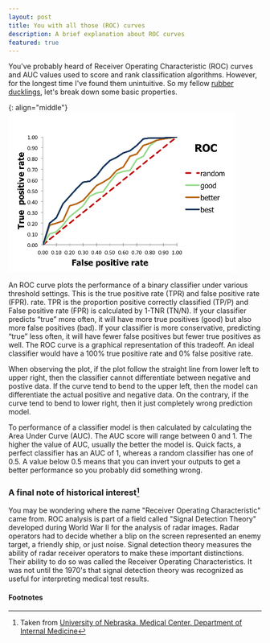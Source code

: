 ```yaml
---
layout: post
title: You with all those (ROC) curves
description: A brief explanation about ROC curves
featured: true
---
```


You've probably heard of Receiver Operating Characteristic (ROC) curves and AUC
values used to score and rank classification algorithms. However, for the
longest time I've found them unintuitive. So my fellow [rubber ducklings](https://en.wikipedia.org/wiki/Rubber_duck_debugging), let's
break down some basic properties.

{: align="middle"}
![roc]

An ROC curve plots the performance of a binary classifier under various threshold
settings. This is the true positive rate (TPR) and false positive rate (FPR).
rate. TPR is the proportion positive correctly classified (TP/P) and  False
positive rate (FPR) is calculated by 1-TNR (TN/N).
If your classifier predicts “true” more often, it will have more true positives
(good) but also more false positives (bad). If your classifier is more
conservative, predicting “true” less often, it will have fewer false positives
but fewer true positives as well. The ROC curve is a graphical representation of
this tradeoff.
An ideal classifier would have a 100% true positive rate and
0% false positive rate.

When observing the plot, if the plot follow the straight line from lower left to
upper right, then the classifier cannot differentiate between negative and
postive data. If the curve tend to bend to the upper left, then the model can
differentiate the actual positive and negative data. On the contrary, if the
curve tend to bend to lower right, then it just completely wrong prediction
model.

To performance of a classifier model is then calculated by calculating the Area
Under Curve (AUC). The AUC score will range between 0 and 1. The higher the
value of AUC, usually the better the model is. Quick facts, a perfect classifier
has an AUC of 1, whereas a random classifier has one of 0.5. A value below 0.5
means that you can invert your outputs to get a better performance so you
probably did something wrong.

### A final note of historical interest[^1]
You may be wondering where the name "Receiver Operating Characteristic" came
from. ROC analysis is part of a field called "Signal Detection Theory" developed
during World War II for the analysis of radar images. Radar operators had to
decide whether a blip on the screen represented an enemy target, a friendly
ship, or just noise. Signal detection theory measures the ability of radar
receiver operators to make these important distinctions. Their ability to do so
was called the Receiver Operating Characteristics. It was not until the 1970's
that signal detection theory was recognized as useful for interpreting medical
test results.

#### Footnotes

[^1]:
    Taken from [University of Nebraska. Medical Center. Department of Internal Medicine](http://gim.unmc.edu/dxtests/effect1.htm)

[^2]:
    In fact, those requests might be more picky, stipulating that the memory
    have a certain
    [alignment](https://en.wikipedia.org/wiki/Data_structure_alignment).

[roc]: /images/roc.png